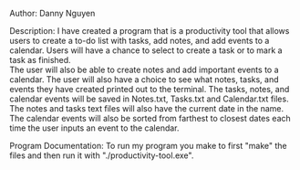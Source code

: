 Author: Danny Nguyen

Description:
I have created a program that is a productivity tool that allows users to create a to-do list with tasks, add notes, and add events to a calendar. Users will have a chance to select to create a task or to mark a task as finished.  
The user will also be able to create notes and add important events to a calendar. The user will also have a choice to see what notes, tasks, and events they have created printed out to the terminal. The tasks, notes, and calendar 
events will be saved in Notes.txt, Tasks.txt and Calendar.txt files. The notes and tasks text files will also have the current date in the name. The calendar events will also be sorted from farthest to closest dates each time the 
user inputs an event to the calendar.

Program Documentation:
To run my program you make to first "make" the files and then run it with "./productivity-tool.exe". 

